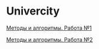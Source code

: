 # Univercity

[Методы и алгоритмы. Работа №1](https://colab.research.google.com/drive/1pWyXbn99B4zg0ue9mrnrBHN_2Ea629E0?usp=sharing)

[Методы и алгоритмы. Работа №2](https://colab.research.google.com/drive/18IcRUfA6dB1u2evSbqhI8iqW68UzPwGL?usp=sharing)

